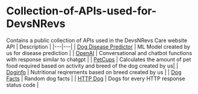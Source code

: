 # Collection-of-APIs-used-for-DevsNRevs
 Contains a public collection of APIs used in the DevsNRevs Care website
API | Description | 
|---|---|
| [Dog Disease Predictor](https://huggingface.co/spaces/AnishKumbhar/DogDiseasePredictor) | ML Model created by us for disease prediction |
| [OpenAI](https://openai.com/product) | Conversational and chatbot functions with response similar to chatgpt |
| [PetCups](https://anishkumbhar-text-generation.hf.space/) | Calculates the amount of pet food required based on activity and breed of the dog created by us| 
| [Doginfo](https://anishkumbhar-doginfo.hf.space/) | Nutritional reqirements based on breed created by us | 
| [Dog Facts](https://dukengn.github.io/Dog-facts-API/) | Random dog facts |
| [HTTP Dog](https://http.dog) | Dogs for every HTTP response status code |


